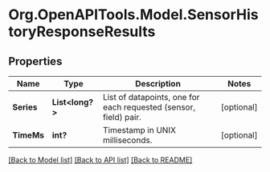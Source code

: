 # Org.OpenAPITools.Model.SensorHistoryResponseResults
## Properties

Name | Type | Description | Notes
------------ | ------------- | ------------- | -------------
**Series** | **List<long?>** | List of datapoints, one for each requested (sensor, field) pair. | [optional] 
**TimeMs** | **int?** | Timestamp in UNIX milliseconds. | [optional] 

[[Back to Model list]](../README.md#documentation-for-models) [[Back to API list]](../README.md#documentation-for-api-endpoints) [[Back to README]](../README.md)

